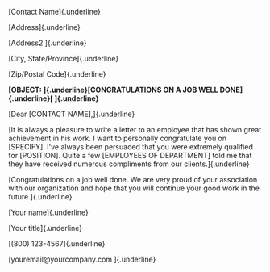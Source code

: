[Contact Name]{.underline}

[Address]{.underline}

[Address2 ]{.underline}

[City, State/Province]{.underline}

[Zip/Postal Code]{.underline}

**[OBJECT: ]{.underline}[CONGRATULATIONS ON A JOB WELL
DONE]{.underline}[ ]{.underline}**

[Dear \[CONTACT NAME\],]{.underline}

[It is always a pleasure to write a letter to an employee that has shown
great achievement in his work. I want to personally congratulate you on
\[SPECIFY\]. I've always been persuaded that you were extremely
qualified for \[POSITION\]. Quite a few \[EMPLOYEES OF DEPARTMENT\] told
me that they have received numerous compliments from our
clients.]{.underline}

[Congratulations on a job well done. We are very proud of your
association with our organization and hope that you will continue your
good work in the future.]{.underline}

[Your name]{.underline}

[Your title]{.underline}

[(800) 123-4567]{.underline}

[youremail\@yourcompany.com ]{.underline}
